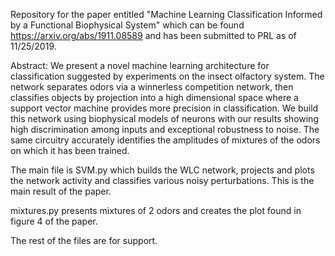 Repository for the paper entitled "Machine Learning Classification Informed by a Functional Biophysical System" which can be found https://arxiv.org/abs/1911.08589 and has been submitted to PRL as of 11/25/2019.

Abstract:
We present a novel machine learning architecture for classification suggested by experiments on the insect olfactory system. The network separates odors via a winnerless competition network, then classifies objects by projection into a high dimensional space where a support vector machine provides more precision in classification. We build this network using biophysical models of neurons with our results showing high discrimination among inputs and exceptional robustness to noise. The same circuitry accurately identifies the amplitudes of mixtures of the odors on which it has been trained.

The main file is SVM.py which builds the WLC network, projects and plots the network activity and classifies various noisy perturbations.  This is the main result of the paper.

mixtures.py presents mixtures of 2 odors and creates the plot found in figure 4 of the paper.

The rest of the files are for support.

